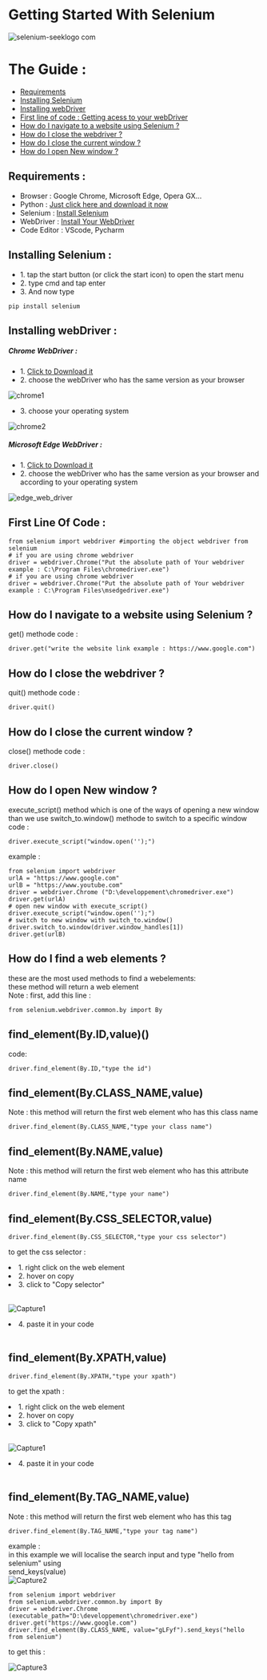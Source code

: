 # Getting Started With Selenium 
![selenium-seeklogo com](https://user-images.githubusercontent.com/86334640/159179899-f257312f-4a6f-4fed-bc7c-6b54bcac768f.svg)

# The Guide :
<ul>
  <li><a href="#requirements-">Requirements</a></li>
  <li><a href="#installing-selenium-">Installing Selenium</a></li>
  <li><a href="#installing-webdriver-">Installing webDriver</a></li>
  <li><a href="https://www.google.com">First line of code : Getting acess to your webDriver</a></li>
  <li><a href="https://www.google.com">How do I navigate to a website using Selenium ?</a></li>
  <li><a href="https://www.google.com">How do I close the webdriver ?</a></li>
  <li><a href="https://www.google.com">How do I close the current window ?</a></li>
  <li><a href="https://www.google.com">How do I open New window ?</a></li>
</ul>

## Requirements :
<ul>
  <li>Browser : Google Chrome, Microsoft Edge, Opera GX... </li>
  <li>Python : <a href="https://www.python.org/downloads/">Just click here and download it now</a></li>
  <li>Selenium : <a href="https://www.python.org/downloads/">Install Selenium</a></li>
  <li>WebDriver : <a href="https://www.python.org/downloads/">Install Your WebDriver</a></li>
  <li>Code Editor : VScode, Pycharm</li>
</ul>

## Installing Selenium :
<ul>
  <li>1. tap the start button (or click the start icon) to open the start menu</li>
  <li>2. type cmd and tap enter</li>
  <li>3. And now type</li>
</ul>

``` 
pip install selenium 
``` 

## Installing webDriver :
##### Chrome WebDriver :
<ul>
  <li>1. <a href="https://chromedriver.chromium.org/downloads">Click to Download it</a></li>
  <li>2. choose the webDriver who has the same version as your browser</li>
  </ul>
  
  ![chrome1](https://user-images.githubusercontent.com/86334640/159185022-65badcb3-cb33-467e-9a41-a530f4420c75.PNG)
  
<ul>
  <li>3. choose your operating system</li>
</ul>

![chrome2](https://user-images.githubusercontent.com/86334640/159185041-6b5e6691-e4d2-4764-9228-e6d01d8559ba.PNG)

##### Microsoft Edge WebDriver :
<ul>
  <li>1. <a href="https://developer.microsoft.com/en-us/microsoft-edge/tools/webdriver/">Click to Download it</a></li>
  <li>2. choose the webDriver who has the same version as your browser and according to your operating system</li>
</ul>

   ![edge_web_driver](https://user-images.githubusercontent.com/86334640/159184841-b7f48044-7532-436e-a7bc-83a82bd4b258.PNG)
   
## First Line Of Code : 
```
from selenium import webdriver #importing the object webdriver from selenium
# if you are using chrome webdriver
driver = webdriver.Chrome("Put the absolute path of Your webdriver example : C:\Program Files\chromedriver.exe")
# if you are using chrome webdriver
driver = webdriver.Chrome("Put the absolute path of Your webdriver example : C:\Program Files\msedgedriver.exe")
```
## How do I navigate to a website using Selenium ?
get() methode
code :
```
driver.get("write the website link example : https://www.google.com")
```
## How do I close the webdriver ?
quit() methode
code :
```
driver.quit()
```
## How do I close the current window ?
close() methode
code :
```
driver.close()
```
## How do I open New window ?
execute_script() method which is one of the ways of opening a new window than we use switch_to.window() methode to switch to a specific window
code : 
```
driver.execute_script("window.open('');")
```
example :
```
from selenium import webdriver
urlA = "https://www.google.com"
urlB = "https://www.youtube.com"
driver = webdriver.Chrome ("D:\developpement\chromedriver.exe")
driver.get(urlA)
# open new window with execute_script()
driver.execute_script("window.open('');")
# switch to new window with switch_to.window()
driver.switch_to.window(driver.window_handles[1])
driver.get(urlB)
```
## How do I find a web elements ?
these are the most used methods to find a webelements: <br>
these method will return a web element <br>
Note : first, add this line : 
```
from selenium.webdriver.common.by import By
```
## find_element(By.ID,value)()
code:
```
driver.find_element(By.ID,"type the id")
```
## find_element(By.CLASS_NAME,value) <br>
Note : this method will return the first web element who has this class name 
```
driver.find_element(By.CLASS_NAME,"type your class name")
```
## find_element(By.NAME,value) <br>
Note : this method will return the first web element who has this attribute name 
```
driver.find_element(By.NAME,"type your name") 
```
## find_element(By.CSS_SELECTOR,value) 
```
driver.find_element(By.CSS_SELECTOR,"type your css selector") 
```
to get the css selector :

<li>1. right click on the web element</li>
<li>2. hover on copy</li>
<li>3. click to "Copy selector"</li> <br> 
  
![Capture1](https://user-images.githubusercontent.com/86334640/159187768-14ff57e5-73a0-4f09-b8fc-d3bf418d0ce2.PNG)

<li>4. paste it in your code</li> <br>

## find_element(By.XPATH,value)
```
driver.find_element(By.XPATH,"type your xpath")
```
to get the xpath :

<li>1. right click on the web element</li>
<li>2. hover on copy</li>
<li>3. click to "Copy xpath"</li> <br> 

![Capture1](https://user-images.githubusercontent.com/86334640/159187768-14ff57e5-73a0-4f09-b8fc-d3bf418d0ce2.PNG)

<li>4. paste it in your code</li> <br>

## find_element(By.TAG_NAME,value) <br>
Note : this method will return the first web element who has this tag
```
driver.find_element(By.TAG_NAME,"type your tag name")
```
example : <br>
in this example we will localise the search input and type "hello from selenium" using <br>
send_keys(value) <br>
![Capture2](https://user-images.githubusercontent.com/86334640/159189421-02d1af6a-ce74-49f2-a4f7-5c6e920c138e.PNG)

```
from selenium import webdriver
from selenium.webdriver.common.by import By
driver = webdriver.Chrome (executable_path="D:\developpement\chromedriver.exe")
driver.get("https://www.google.com")
driver.find_element(By.CLASS_NAME, value="gLFyf").send_keys("hello from selenium")
```
to get this : <br>

![Capture3](https://user-images.githubusercontent.com/86334640/159189538-48159899-b749-42b8-92d8-1089da5bb972.PNG)





